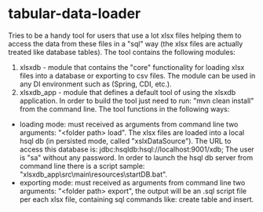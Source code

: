 # tabular-data-loader
Tries to be a handy tool for users that use a lot xlsx files helping them to access the data from these files in a "sql" way (the xlsx files are actually treated like database tables). The tool contains the following modules: 

1. xlsxdb - module that contains the "core" functionality for loading xlsx files into a database or exporting to csv files. The module can be used in any DI environment such as (Spring, CDI, etc.).
2. xlsxdb_app - module that defines a default tool of using the xlsxdb application.  In order to build the tool just need to run: "mvn clean install" from the command line. 
The tool functions in the following ways:
 - loading mode: must received as arguments from command line two arguments: "\<folder path\> load". The xlsx files are loaded into a local hsql db (in persisted mode, called "xslxDataSource"). The URL to access this database is: jdbc:hsqldb:hsql://localhost:9001/xdb; The user is "sa" without any password. In order to launch the hsql db server from command line there is a script sample: "xlsxdb_app\src\main\resources\startDB.bat".
 - exporting mode: must received as arguments from command line two arguments: "\<folder path\> export", the output will be an .sql script file per each xlsx file, containing sql commands like: create table and insert.
